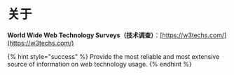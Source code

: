 # 关于

**World Wide Web Technology Surveys（技术调查）**：[https://w3techs.com/](https://w3techs.com/)

{% hint style="success" %}
Provide the most reliable and most extensive source of information on web technology usage.
{% endhint %}

